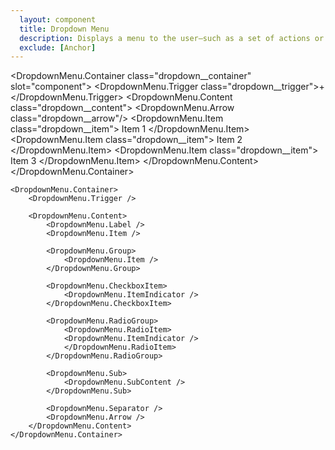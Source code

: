 ```yaml
---
  layout: component
  title: Dropdown Menu
  description: Displays a menu to the user—such as a set of actions or functions—triggered by a button.
  exclude: [Anchor]
---
```


<script>
    import DropdownMenu from '$lib/components/DropdownMenu';
</script>

<style global>
.dropdown__trigger{
    border-radius: 100%;
    background: #3b4252;
    width: 40px;
    height: 40px;
}    
.dropdown__content,
.dropdown__subcontent {
  min-width: 100px;
  background-color: #3b4252;
  border-radius: 3px;
  overflow: hidden;
  padding: 5px;
  box-shadow:  0 2px 10px #2e344077;
}
.dropdown__item,
.dropdown__checkboxitem,
.dropdown__radioitem,
.dropdown__subtrigger {
  font-size: 13px;
  color: #88c0d0;
  line-height: 1;
  border-radius: 3px;
  display: flex;
  align-items: center;
  height: 25px;
  padding: 0 5px;
  position: relative;
  padding-left: 25px;
  user-select: none;
  outline: none;
}

.dropdown__item[aria-disabled="true"],
.dropdown__checkboxitem[aria-disabled="true"],
.dropdown__radioitem[aria-disabled="true"],
.dropdown__subtrigger[aria-disabled="true"] {
  color: #4c566a;
  pointer-events: 'none';
}

.dropdown__item[data-active="true"],
.dropdown__checkboxitem[data-active="true"],
.dropdown__radioitem[data-active="true"],
.dropdown__subtrigger[data-active="true"] {
  background-color: #88c0d0;
  color: #3b4252;
}

.dropdown__arrow {
    fill: #3b4252;
}
</style>

<!--code start-->
<DropdownMenu.Container class="dropdown__container" slot="component">
    <DropdownMenu.Trigger class="dropdown__trigger">+</DropdownMenu.Trigger>
    <DropdownMenu.Content class="dropdown__content">
        <DropdownMenu.Arrow class="dropdown__arrow"/>
        <DropdownMenu.Item class="dropdown__item">
            Item 1
        </DropdownMenu.Item>
        <DropdownMenu.Item class="dropdown__item">
            Item 2
        </DropdownMenu.Item>
        <DropdownMenu.Item class="dropdown__item">
            Item 3
        </DropdownMenu.Item>
    </DropdownMenu.Content>
</DropdownMenu.Container>
<!--code end-->

```svelte
<DropdownMenu.Container>
    <DropdownMenu.Trigger />

    <DropdownMenu.Content>
        <DropdownMenu.Label />
        <DropdownMenu.Item />

        <DropdownMenu.Group>
            <DropdownMenu.Item />
        </DropdownMenu.Group>

        <DropdownMenu.CheckboxItem>
            <DropdownMenu.ItemIndicator />
        </DropdownMenu.CheckboxItem>

        <DropdownMenu.RadioGroup>
            <DropdownMenu.RadioItem>
            <DropdownMenu.ItemIndicator />
            </DropdownMenu.RadioItem>
        </DropdownMenu.RadioGroup>

        <DropdownMenu.Sub>
            <DropdownMenu.SubContent />
        </DropdownMenu.Sub>

        <DropdownMenu.Separator />
        <DropdownMenu.Arrow />
    </DropdownMenu.Content>
</DropdownMenu.Container>
```